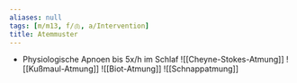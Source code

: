 ```yaml
---
aliases: null
tags: [m/m13, f/🫁, a/Intervention]
title: Atemmuster
---
```

- Physiologische Apnoen bis 5x/h im Schlaf
![[Cheyne-Stokes-Atmung]]
![[Kußmaul-Atmung]]
![[Biot-Atmung]]
![[Schnappatmung]]

